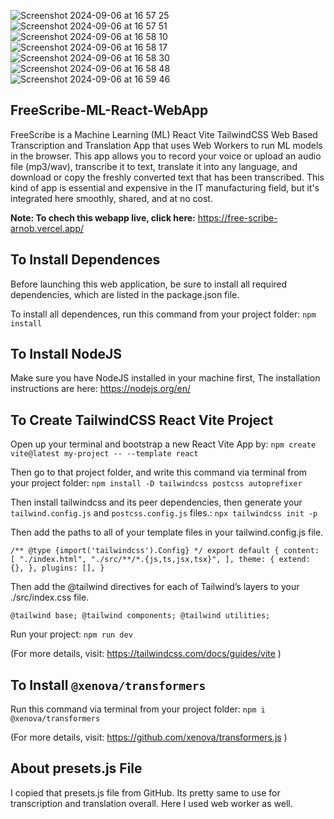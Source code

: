
![Screenshot 2024-09-06 at 16 57 25](https://github.com/user-attachments/assets/d6d0c53e-5b3e-4d49-b6e8-1dfbc6808a0f) ![Screenshot 2024-09-06 at 16 57 51](https://github.com/user-attachments/assets/ce94c628-8103-44d0-ae0e-4f7dc184f404) ![Screenshot 2024-09-06 at 16 58 10](https://github.com/user-attachments/assets/794bde3c-d08d-43cc-9e49-eb44033fe4a6) ![Screenshot 2024-09-06 at 16 58 17](https://github.com/user-attachments/assets/3ae53a9c-7908-4e09-bdbf-0e922a436789) ![Screenshot 2024-09-06 at 16 58 30](https://github.com/user-attachments/assets/77398251-b28d-4194-a27c-52690589d3bf) ![Screenshot 2024-09-06 at 16 58 48](https://github.com/user-attachments/assets/cf804485-b6ad-4fa3-8040-9a26fe7845b9) ![Screenshot 2024-09-06 at 16 59 46](https://github.com/user-attachments/assets/98b2b40f-d2fc-4c03-bead-d80b91fc1ed9)


## FreeScribe-ML-React-WebApp

FreeScribe is a Machine Learning (ML) React Vite TailwindCSS Web Based Transcription and Translation App that uses Web Workers to run ML models in the browser. This app allows you to record your voice or upload an audio file (mp3/wav), transcribe it to text, translate it into any language, and download or copy the freshly converted text that has been transcribed. This kind of app is essential and expensive in the IT manufacturing field, but it's integrated here smoothly, shared, and at no cost.

**Note: To chech this webapp live, click here:** https://free-scribe-arnob.vercel.app/

## To Install Dependences

Before launching this web application, be sure to install all required dependencies, which are listed in the package.json file.

To install all dependences, run this command from your project folder: `npm install`

## To Install NodeJS

Make sure you have NodeJS installed in your machine first, The installation instructions are here: https://nodejs.org/en/

## To Create TailwindCSS React Vite Project

Open up your terminal and bootstrap a new React Vite App by: `npm create vite@latest my-project -- --template react`

Then go to that project folder, and write this command via terminal from your project folder: `npm install -D tailwindcss postcss autoprefixer`

Then install tailwindcss and its peer dependencies, then generate your `tailwind.config.js` and `postcss.config.js` files.: `npx tailwindcss init -p`

Then add the paths to all of your template files in your tailwind.config.js file.

`/** @type {import('tailwindcss').Config} */
export default {
  content: [
    "./index.html",
    "./src/**/*.{js,ts,jsx,tsx}",
  ],
  theme: {
    extend: {},
  },
  plugins: [],
}`

Then add the @tailwind directives for each of Tailwind’s layers to your ./src/index.css file.

`@tailwind base;
@tailwind components;
@tailwind utilities;`

Run your project: `npm run dev`

(For more details, visit: https://tailwindcss.com/docs/guides/vite )

## To Install `@xenova/transformers`

Run this command via terminal from your project folder: `npm i @xenova/transformers`

(For more details, visit: https://github.com/xenova/transformers.js )

## About presets.js File

I copied that presets.js file from GitHub. Its pretty same to use for transcription and translation overall. Here I used web worker as well.

